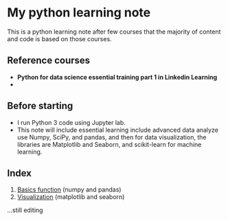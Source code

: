 # My python learning note

This is a python learning note after few courses that the majority of content and code is based on those courses.

## Reference courses

- **Python for data science essential training part 1 in Linkedin Learning**
- 

## Before starting

- I run Python 3 code using Jupyter lab.
- This note will include essential learning include advanced data analyze use Numpy, SciPy, and pandas, and then for data visualization, the libraries are Matplotlib and Seaborn, and scikit-learn for machine learning.

## Index

1. [Basics function](https://github.com/ct627/My_python_note/blob/master/1.%20Basics%20function) (numpy and pandas)
2. [Visualization](https://github.com/ct627/My_python_note/blob/master/2.%20Visualization) (matplotlib and seaborn)



...still editing
